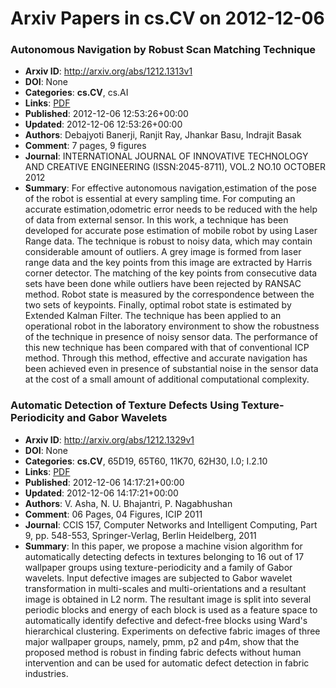 # Arxiv Papers in cs.CV on 2012-12-06
### Autonomous Navigation by Robust Scan Matching Technique
- **Arxiv ID**: http://arxiv.org/abs/1212.1313v1
- **DOI**: None
- **Categories**: **cs.CV**, cs.AI
- **Links**: [PDF](http://arxiv.org/pdf/1212.1313v1)
- **Published**: 2012-12-06 12:53:26+00:00
- **Updated**: 2012-12-06 12:53:26+00:00
- **Authors**: Debajyoti Banerji, Ranjit Ray, Jhankar Basu, Indrajit Basak
- **Comment**: 7 pages, 9 figures
- **Journal**: INTERNATIONAL JOURNAL OF INNOVATIVE TECHNOLOGY AND CREATIVE
  ENGINEERING (ISSN:2045-8711), VOL.2 NO.10 OCTOBER 2012
- **Summary**: For effective autonomous navigation,estimation of the pose of the robot is essential at every sampling time. For computing an accurate estimation,odometric error needs to be reduced with the help of data from external sensor. In this work, a technique has been developed for accurate pose estimation of mobile robot by using Laser Range data. The technique is robust to noisy data, which may contain considerable amount of outliers. A grey image is formed from laser range data and the key points from this image are extracted by Harris corner detector. The matching of the key points from consecutive data sets have been done while outliers have been rejected by RANSAC method. Robot state is measured by the correspondence between the two sets of keypoints. Finally, optimal robot state is estimated by Extended Kalman Filter. The technique has been applied to an operational robot in the laboratory environment to show the robustness of the technique in presence of noisy sensor data. The performance of this new technique has been compared with that of conventional ICP method. Through this method, effective and accurate navigation has been achieved even in presence of substantial noise in the sensor data at the cost of a small amount of additional computational complexity.



### Automatic Detection of Texture Defects Using Texture-Periodicity and Gabor Wavelets
- **Arxiv ID**: http://arxiv.org/abs/1212.1329v1
- **DOI**: None
- **Categories**: **cs.CV**, 65D19, 65T60, 11K70, 62H30, I.0; I.2.10
- **Links**: [PDF](http://arxiv.org/pdf/1212.1329v1)
- **Published**: 2012-12-06 14:17:21+00:00
- **Updated**: 2012-12-06 14:17:21+00:00
- **Authors**: V. Asha, N. U. Bhajantri, P. Nagabhushan
- **Comment**: 06 Pages, 04 Figures, ICIP 2011
- **Journal**: CCIS 157, Computer Networks and Intelligent Computing, Part 9, pp.
  548-553, Springer-Verlag, Berlin Heidelberg, 2011
- **Summary**: In this paper, we propose a machine vision algorithm for automatically detecting defects in textures belonging to 16 out of 17 wallpaper groups using texture-periodicity and a family of Gabor wavelets. Input defective images are subjected to Gabor wavelet transformation in multi-scales and multi-orientations and a resultant image is obtained in L2 norm. The resultant image is split into several periodic blocks and energy of each block is used as a feature space to automatically identify defective and defect-free blocks using Ward's hierarchical clustering. Experiments on defective fabric images of three major wallpaper groups, namely, pmm, p2 and p4m, show that the proposed method is robust in finding fabric defects without human intervention and can be used for automatic defect detection in fabric industries.



